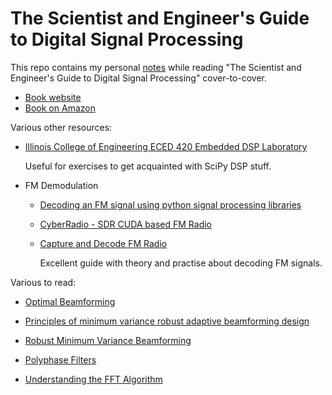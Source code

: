 
# The Scientist and Engineer's Guide to Digital Signal Processing

This repo contains my personal [notes](Notes.md) while reading "The Scientist and Engineer's Guide to Digital Signal Processing"
cover-to-cover.

* [Book website](https://dspguide.com)
* [Book on Amazon](https://www.amazon.com/Scientist-Engineers-Digital-Signal-Processing/dp/0966017633)

Various other resources:

* [Illinois College of Engineering ECED 420 Embedded DSP Laboratory](https://courses.engr.illinois.edu/ece420/sp2018/)

    Useful for exercises to get acquainted with SciPy DSP stuff.

* FM Demodulation
    
    * [Decoding an FM signal using python signal processing libraries](https://ajinkyakadam.bitbucket.io/blogpost/2015/09/17/fmdemod/)
    * [CyberRadio - SDR CUDA based FM Radio](https://github.com/luigifreitas/CyberRadio)
    * [Capture and Decode FM Radio](https://witestlab.poly.edu/blog/capture-and-decode-fm-radio/)

        Excellent guide with theory and practise about decoding FM signals.
            

Various to read:

* [Optimal Beamforming](https://www.comm.utoronto.ca/~rsadve/Notes/BeamForming.pdf)
* [Principles of minimum variance robust adaptive beamforming design](https://users.aalto.fi/~vorobys1/SP13.pdf)
* [Robust Minimum Variance Beamforming](http://stanford.edu/~boyd/papers/pdf/rmvbBookChapter.pdf)
* [Polyphase Filters](http://www.ee.ic.ac.uk/hp/staff/dmb/courses/DSPDF/01200_Polyphase.pdf)


* [Understanding the FFT Algorithm](http://jakevdp.github.io/blog/2013/08/28/understanding-the-fft/)
